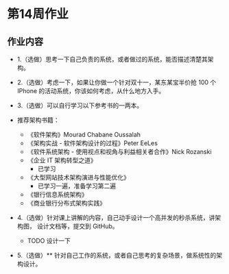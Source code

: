 # 第14周作业

## 作业内容

- 1.（选做）思考一下自己负责的系统，或者做过的系统，能否描述清楚其架构。

- 2.（选做）考虑一下，如果让你做一个针对双十一，某东某宝半价抢 100 个 IPhone 的活动系统，你该如何考虑，从什么地方入手。

- 3.（选做）可以自行学习以下参考书的一两本。
- 推荐架构书籍：
  - 《软件架构》Mourad Chabane Oussalah
  - 《架构实战 - 软件架构设计的过程》Peter EeLes
  - 《软件系统架构 - 使用视点和视角与利益相关者合作》Nick Rozanski
  - 《企业 IT 架构转型之道》
    - 已学习
  - 《大型网站技术架构演进与性能优化》
    - 已学习一遍，准备学习第二遍
  - 《银行信息系统架构》
  - 《商业银行分布式架构实践》

- 4.（选做）针对课上讲解的内容，自己动手设计一个高并发的秒杀系统，讲架构图， 设计文档等，提交到 GitHub。
  - TODO 设计一下

- 5.（选做）** 针对自己工作的系统，或者自己思考的复杂场景，做系统性的架构设计。